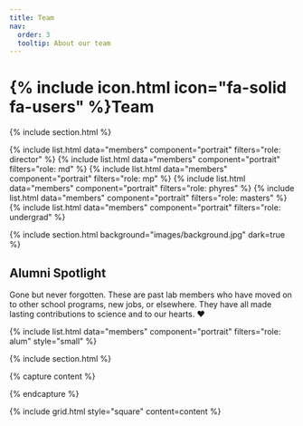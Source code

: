 ```yaml
---
title: Team
nav:
  order: 3
  tooltip: About our team
---
```


# {% include icon.html icon="fa-solid fa-users" %}Team


{% include section.html %}

{% include list.html data="members" component="portrait" filters="role: director" %}
{% include list.html data="members" component="portrait" filters="role: md" %}
{% include list.html data="members" component="portrait" filters="role: mp" %}
{% include list.html data="members" component="portrait" filters="role: phyres" %}
{% include list.html data="members" component="portrait" filters="role: masters" %}
{% include list.html data="members" component="portrait" filters="role: undergrad" %}

{% include section.html background="images/background.jpg" dark=true %}

## Alumni Spotlight

Gone but never forgotten.
These are past lab members who have moved on to other school programs, new jobs, or elsewhere.
They have all made lasting contributions to science and to our hearts. ❤️

{% include list.html data="members" component="portrait" filters="role: alum" style="small" %}

{% include section.html %}

{% capture content %}

{% endcapture %}

{% include grid.html style="square" content=content %}
